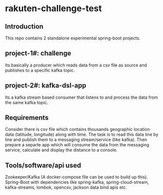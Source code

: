 # rakuten-challenge-test

Introduction
------------
This repo contains 2 standalone experimental spring-boot projects.

project-1#: challenge
--------------------
Its basically a producer which reads data from a csv file as source and publishes to a specific kafka topic.

project-2#: kafka-dsl-app
-------------------------
Its a kafka stream based consumer that listens to and process the data from the same kafka topic.

Requirements
------------
Consider there is csv file which contains thousands geographic location data (latitude, longitude) along with time.
The task is to read this data line by line and publish them to a messaging stream/service (like kafka). 
Then prepare a separte app which will consume the data from  the messaging service, calculate and display the distance to a console.

Tools/software/api used
-----------------------
Zookeeper/Kafka (A docker-compose file can be used to build up this).
Spring-Boot with dependencies like spring-kafka, spring-cloud-stream, kafka-streams, lombok, opencsv, jackson data bind apis etc.
